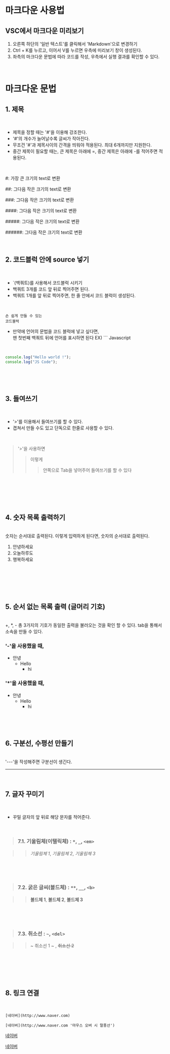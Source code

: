 # 마크다운 사용법

## VSC에서 마크다운 미리보기

1. 오른쪽 하단의 '일반 텍스트'를 클릭해서 'Markdown'으로 변경하기
2. Ctrl + K를 누르고, 이어서 V를 누르면 우측에 미리보기 창이 생성된다.
3. 좌측의 마크다운 문법에 따라 코드를 작성, 우측에서 실행 결과를 확인할 수 있다.

<br/>

# 마크다운 문법

## 1. 제목

<br/>

- 제목을 정할 때는 '#'을 이용해 강조한다.
- '#'의 개수가 늘어날수록 글씨가 작아진다.
- 무조건 '#'과 제목사이의 간격을 띄워야 적용된다. 최대 6개까지만 지원한다.
- 중간 제목이 필요할 때는, 큰 제목은 아래에 =, 중간 제목은 아래에 -를 적어주면 적용된다.

<br/>

#: 가장 큰 크기의 text로 변환

##: 그다음 작은 크기의 text로 변환

###: 그다음 작은 크기의 text로 변환

####: 그다음 작은 크기의 text로 변환

#####: 그다음 작은 크기의 text로 변환

######: 그다음 작은 크기의 text로 변환

<br/>

## 2. 코드블럭 안에 source 넣기

<br/>

- `(백쿼트)를 사용해서 코드블럭 시키기
- 백쿼트 3개를 코드 앞 뒤로 찍어주면 된다.
- 백쿼트 1개를 앞 뒤로 찍어주면, 한 줄 안에서 코드 블럭이 생성된다.

<br/>

```
손 쉽게 만들 수 있는
코드블럭
```

- 만약에 언어의 문법을 코드 블럭에 넣고 싶다면,<br/>맨 첫번째 백쿼트 뒤에 언어를 표시하면 된다 EX) ``` Javascript

<br/>

```Javascript
console.log("Hello world !");
console.log("JS Code");
```

​

​

## 3. 들여쓰기

<br/>

- '>'를 이용해서 들여쓰기를 할 수 있다.
- 겹쳐서 만들 수도 있고 단독으로 한줄로 사용할 수 있다.
  ​

<br/>

> '>'을 사용하면
>
> > 이렇게
> >
> > > 안쪽으로 Tab을 넣어주어
> > > 들여쓰기를 할 수 있다

​

​

​

## 4. 숫자 목록 출력하기​

​<br/>
숫자는 순서대로 출력된다.
이렇게 입력하게 된다면, 숫자의 순서대로 출력된다.
<br/>

1. 안녕하세요
2. 오늘하루도
3. 행복하세요
   ​

​

​

​

## 5. 순서 없는 목록 출력 (글머리 기호)

<br/>
+, *, - 총 3가지의 기호가 동일한 출력을 불러오는 것을 확인 할 수 있다.
tab을 통해서 소속을 만들 수 있다.

<br/>

### '-'을 사용했을 때,

- 안녕
  - Hello
    - hi

### '\*'을 사용했을 때,

- 안녕
  - Hello
    - hi

​

​

## 6. 구분선, 수평선 만들기

<br/>'---'을 작성해주면 구분선이 생긴다.

---

<br/>

## 7. 글자 꾸미기

<br/>

- 꾸밀 글자의 앞 뒤로 해당 문자를 적어준다.

<br/>

> ### 7.1. 기울림체(이탤릭체) : `*`, `_`, `<em>`

> > _기울림체 1_, _기울림체 2_, <em>기울림체 3</em>

​

​

> ### 7.2. 굵은 글씨(볼드체) : `**`, `__`, `<b>`

> > **볼드체 1**, **볼드체 2**, <b>볼드체 3</b>

​

​

> ### 7.3. 취소선 : `~`, `<del>`

> > ~ 취소선 1 ~ , <del>취소선 2</del>

​

​

​

## 8. 링크 연결

<br/>

`[네이버](http://www.naver.com)`

`[네이버](http://www.naver.com '마우스 오버 시 말풍선')`

[네이버](http://www.naver.com)

[네이버](http://www.naver.com '마우스 오버 시 말풍선')
